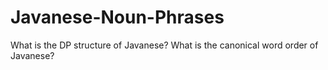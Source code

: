 # Javanese-Noun-Phrases
What is the DP structure of Javanese? What is the canonical word order of Javanese?
